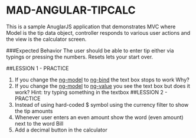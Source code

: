 # MAD-ANGULAR-TIPCALC
This is a sample AnuglarJS application that demonstrates MVC where Model is the tip data object, controller responds to various user actions and the view is the calculator screen.

###Expected Behavior
The user should be able to enter tip either via typings or pressing the numbers. Resets lets your start over.

##LESSION 1 - PRACTICE
1. If you change the [ng-model](https://docs.angularjs.org/api/ng/directive/ngModel) to [ng-bind](https://docs.angularjs.org/api/ng/directive/ngBind) the text box stops to work Why?
2. If you change the [ng-model](https://docs.angularjs.org/api/ng/directive/ngModel) to [ng-value](https://docs.angularjs.org/api/ng/directive/ngValue) you see the text box but does it work? Hint: try typing something in the textbox
##LESSION 2 - PRACTICE
1. Instead of using hard-coded $ symbol using the currency filter to show the tip amounts
2. Whenever user enters an even amount show the word (even amount) next to the word Bill
3. Add a decimal button in the calculator
